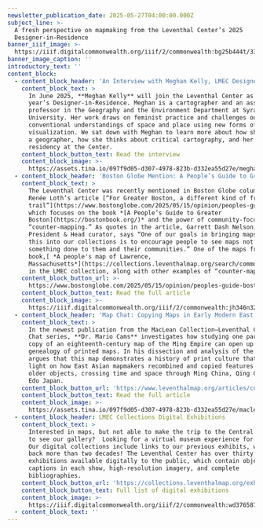 ```yaml
---
newsletter_publication_date: 2025-05-27T04:00:00.000Z
subject_line: >-
  A fresh perspective on mapmaking from the Leventhal Center’s 2025
  Designer-in-Residence
banner_iiif_image: >-
  https://iiif.digitalcommonwealth.org/iiif/2/commonwealth:bg25b444t/3319,940,4073,1294/1200,/0/default.jpg
banner_image_caption: ''
introductory_text: ''
content_block:
  - content_block_header: 'An Interview with Meghan Kelly, LMEC Designer-in-Residence'
    content_block_text: >
      In June 2025, **Meghan Kelly** will join the Leventhal Center as this
      year’s Designer-in-Residence. Meghan is a cartographer and an associate
      professor in the Geography and the Environment Department at Syracuse
      University. Her work draws on feminist practice and challenges our
      conventional understandings of space and place using new forms of
      visualization. We sat down with Meghan to learn more about how she became
      a geographer, how she thinks about critical cartography, and her upcoming
      residency at the Center.
    content_block_button_text: Read the interview
    content_block_image: >-
      https://assets.tina.io/097f9d05-d307-4978-823b-d332ea55d27e/meghankelly_headshot-update.jpg.png
  - content_block_header: 'Boston Globe Mention: A People’s Guide to Greater Boston'
    content_block_text: >
      The Leventhal Center was recently mentioned in Boston Globe columnist
      Renée Loth’s article [“For Greater Boston, a different kind of freedom
      trail”](https://www.bostonglobe.com/2025/05/15/opinion/peoples-guide-boston-maps-lawrence/?p1=StaffPage),
      which focuses on the book *[A People’s Guide to Greater
      Boston](https://bostonbook.org/)* and the power of community-focused
      “counter-mapping.” As quotes in the article, Garrett Dash Nelson, our
      President & Head curator, says “One of our goals in bringing maps like
      this into our collections is to encourage people to see maps not just as
      something done to them and their communities.” One of the maps from the
      book,[ *A people's map of Lawrence,
      Massachusetts*](https://collections.leventhalmap.org/search/commonwealth:3n206t74d),
      in the LMEC collection, along with other examples of “counter-maps.”
    content_block_button_url: >-
      https://www.bostonglobe.com/2025/05/15/opinion/peoples-guide-boston-maps-lawrence/?p1=StaffPage
    content_block_button_text: Read the full article
    content_block_image: >-
      https://iiif.digitalcommonwealth.org/iiif/2/commonwealth:jh346n32p/3881,115,5616,6970/,1200/0/default.jpg
  - content_block_header: 'Map Chat: Copying Maps in Early Modern East Asia'
    content_block_text: >
      In the newest publication from the MacLean Collection–Leventhal Center Map
      Chat series, **Dr. Mario Cams** investigates how studying one particular
      copy of an eighteenth-century map of the Ming Empire can open up a
      genealogy of printed maps. In his dissection and analysis of the map, Cams
      argues that this map demonstrates a history of print culture that sheds
      light on how East Asian mapmakers recombined and copied features from
      older objects, crossing time and space through Ming China, Qing China, and
      Edo Japan.
    content_block_button_url: 'https://www.leventhalmap.org/articles/copying-maps-east-asia-map-chat/'
    content_block_button_text: Read the full article
    content_block_image: >-
      https://assets.tina.io/097f9d05-d307-4978-823b-d332ea55d27e/maclean_map_full.png
  - content_block_header: LMEC Collections Digital Exhibitions
    content_block_text: >
      Interested in maps, but not able to make the trip to the Central Library
      to see our gallery?  Looking for a virtual museum experience for students?
      Our digital collections include links to our previous exhibits, which date
      back more than two decades! The Leventhal Center has over thirty
      exhibitions available digitally to the public, which contain objects and
      captions in each show, high-resolution imagery, and complete
      bibliographies. 
    content_block_button_url: 'https://collections.leventhalmap.org/exhibits'
    content_block_button_text: Full list of digital exhibitions
    content_block_image: >-
      https://iiif.digitalcommonwealth.org/iiif/2/commonwealth:wd376587x/3804,1096,3481,5145/,1200/0/default.jpg
  - content_block_text: ''
---
```


